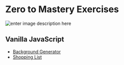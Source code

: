 # Zero to Mastery Exercises
![enter image description here](https://lh3.googleusercontent.com/okVBhPeQ5YZkUPBjlL4O5XSS0vM2tse__6zQy_0Evel4LnhUYnSXqlqamn0jRbN0VeNl8V70-4HDPg)


## Vanilla JavaScript
 

 - [Background
   Generator](https://jhonattanbenitez.github.io/zero-to-mastery/Background%20Generator/index.html)
 - [Shopping
   List](https://jhonattanbenitez.github.io/zero-to-mastery/Shopping%20List/index.html)
 
